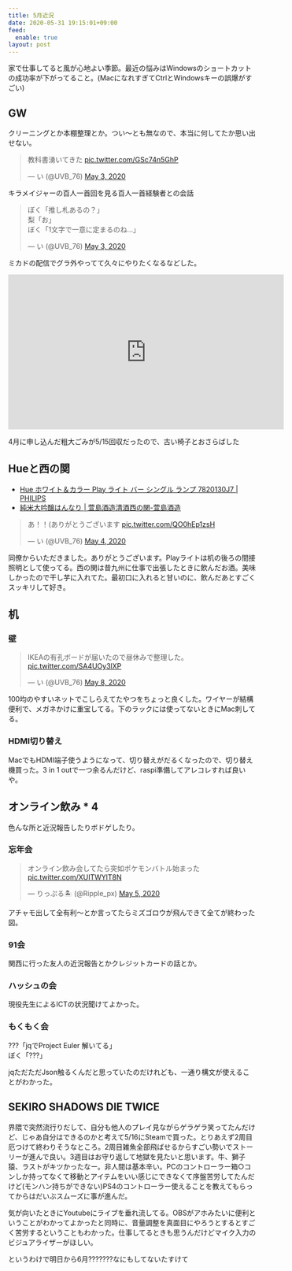 ```yaml
---
title: 5月近況
date: 2020-05-31 19:15:01+09:00
feed:
  enable: true
layout: post
---
```


家で仕事してると風が心地よい季節。最近の悩みはWindowsのショートカットの成功率が下がってること。(MacになれすぎてCtrlとWindowsキーの誤爆がすごい)


## GW

クリーニングとか本棚整理とか。つい～とも無なので、本当に何してたか思い出せない。

<blockquote class="twitter-tweet"><p lang="ja" dir="ltr">教科書湧いてきた <a href="https://t.co/GSc74n5GhP">pic.twitter.com/GSc74n5GhP</a></p>&mdash; い (@UVB_76) <a href="https://twitter.com/UVB_76/status/1256757870332276736?ref_src=twsrc%5Etfw">May 3, 2020</a></blockquote> <script async src="https://platform.twitter.com/widgets.js" charset="utf-8"></script>


キラメイジャーの百人一首回を見る百人一首経験者との会話
<blockquote class="twitter-tweet"><p lang="ja" dir="ltr">ぼく「推し札あるの？」<br>梨「お」<br>ぼく「1文字で一意に定まるのね…」</p>&mdash; い (@UVB_76) <a href="https://twitter.com/UVB_76/status/1256752968289796096?ref_src=twsrc%5Etfw">May 3, 2020</a></blockquote> <script async src="https://platform.twitter.com/widgets.js" charset="utf-8"></script>

ミカドの配信でグラ外やってて久々にやりたくなるなどした。
<iframe width="560" height="315" src="https://www.youtube.com/embed/LAQYabxv3Fc" frameborder="0" allow="accelerometer; autoplay; encrypted-media; gyroscope; picture-in-picture" allowfullscreen></iframe>


4月に申し込んだ粗大ごみが5/15回収だったので、古い椅子とおさらばした


## Hueと西の関

- [Hue ホワイト＆カラー Play ライト バー シングル ランプ 7820130J7 | PHILIPS](https://www2.meethue.com/ja-jp/p/hue-white-and-color-ambiance-play-light-bar-single-pack/7820130J7)
- [純米大吟醸はんなり | 萱島酒造清酒西の関-萱島酒造](http://www.nishinoseki.com/product/%e7%b4%94%e7%b1%b3%e5%a4%a7%e5%90%9f%e9%86%b8%e3%80%80%e3%81%af%e3%82%93%e3%81%aa%e3%82%8a)

<blockquote class="twitter-tweet"><p lang="ja" dir="ltr">あ！！(ありがとうございます <a href="https://t.co/QO0hEp1zsH">pic.twitter.com/QO0hEp1zsH</a></p>&mdash; い (@UVB_76) <a href="https://twitter.com/UVB_76/status/1257102170899415040?ref_src=twsrc%5Etfw">May 4, 2020</a></blockquote> <script async src="https://platform.twitter.com/widgets.js" charset="utf-8"></script>

同僚からいただきました。ありがとうございます。Playライトは机の後ろの間接照明として使ってる。西の関は昔九州に仕事で出張したときに飲んだお酒。美味しかったので干し芋に入れてた。最初口に入れると甘いのに、飲んだあとすごくスッキリして好き。

## 机
### 壁
<blockquote class="twitter-tweet"><p lang="ja" dir="ltr">IKEAの有孔ボードが届いたので昼休みで整理した。 <a href="https://t.co/SA4UOy3lXP">pic.twitter.com/SA4UOy3lXP</a></p>&mdash; い (@UVB_76) <a href="https://twitter.com/UVB_76/status/1258645254456045568?ref_src=twsrc%5Etfw">May 8, 2020</a></blockquote> <script async src="https://platform.twitter.com/widgets.js" charset="utf-8"></script>
100均のやすいネットでこしらえてたやつをちょっと良くした。ワイヤーが結構便利で、メガネかけに重宝してる。下のラックには使ってないときにMac刺してる。

### HDMI切り替え
MacでもHDMI端子使うようになって、切り替えがだるくなったので、切り替え機買った。3 in 1 outで一つ余るんだけど、raspi準備してアレコレすれば良いや。

## オンライン飲み * 4
色んな所と近況報告したりボドゲしたり。

### 忘年会

<blockquote class="twitter-tweet"><p lang="ja" dir="ltr">オンライン飲み会してたら突如ポケモンバトル始まった <a href="https://t.co/XUITWYlT8N">pic.twitter.com/XUITWYlT8N</a></p>&mdash; りっぷる🏝 (@Ripple_px) <a href="https://twitter.com/Ripple_px/status/1257528039111454720?ref_src=twsrc%5Etfw">May 5, 2020</a></blockquote> <script async src="https://platform.twitter.com/widgets.js" charset="utf-8"></script>
アチャモ出して全有利～とか言ってたらミズゴロウが飛んできて全てが終わった図。

### 91会

関西に行った友人の近況報告とかクレジットカードの話とか。

### ハッシュの会

現役先生によるICTの状況聞けてよかった。

### もくもく会

???「jqでProject Euler 解いてる」  
ぼく「???」

jqただただJson触るくんだと思っていたのだけれども、一通り構文が使えることがわかった。

## SEKIRO SHADOWS DIE TWICE

界隈で突然流行りだして、自分も他人のプレイ見ながらゲラゲラ笑ってたんだけど、じゃあ自分はできるのかと考えて5/16にSteamで買った。とりあえず2周目厄つけて終わりそうなところ。2周目雑魚全部飛ばせるからすごい勢いでストーリーが進んで良い。3週目はお守り返して地獄を見たいと思います。牛、獅子猿、ラストがキツかったなー。非人間は基本辛い。PCのコントローラー箱○コンしか持ってなくて移動とアイテムをいい感じにできなくて序盤苦労してたんだけど(モンハン持ちができない)PS4のコントローラー使えることを教えてもらってからはだいぶスムーズに事が進んだ。

気が向いたときにYoutubeにライブを垂れ流してる。OBSがアホみたいに便利ということがわかってよかったと同時に、音量調整を真面目にやろうとするとすごく苦労するということもわかった。仕事してるときも思うんだけどマイク入力のビジュアライザーがほしい。



というわけで明日から6月???????なにもしてないたすけて


